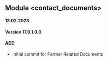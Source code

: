 ## Module <contact_documents>

#### 13.02.2023
#### Version 17.0.1.0.0
#### ADD
- Initial commit for Partner Related Documents



